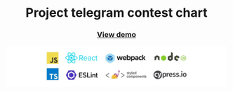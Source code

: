 <div align="center"> 
  <h1>Project telegram contest chart</h1>
  <h3><a href="https://yuesit17.github.io/hw_telegram_contests/" target="_blank">View demo</a></h3>
</div>

![Tech logos](https://raw.githubusercontent.com/YuesIt17/hw_telegram_contests/master/public/img/project_tech.jpg)
